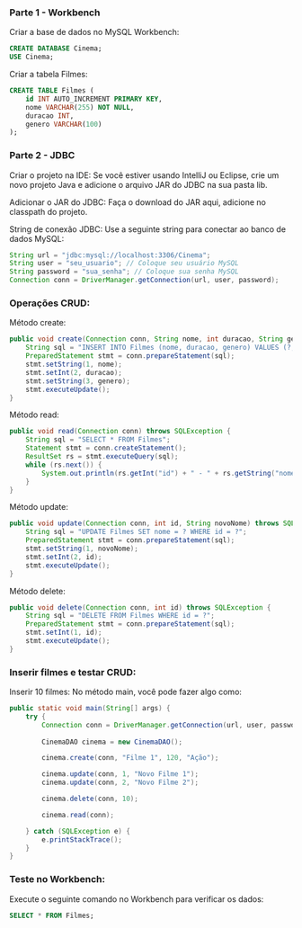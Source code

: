 ### Parte 1 - Workbench
Criar a base de dados no MySQL Workbench:
```SQL
CREATE DATABASE Cinema;
USE Cinema;
```

Criar a tabela Filmes:
```SQL
CREATE TABLE Filmes (
    id INT AUTO_INCREMENT PRIMARY KEY,
    nome VARCHAR(255) NOT NULL,
    duracao INT,
    genero VARCHAR(100)
);
```

### Parte 2 - JDBC
Criar o projeto na IDE: Se você estiver usando IntelliJ ou Eclipse, crie um novo projeto Java e adicione o arquivo JAR do JDBC na sua pasta lib.

Adicionar o JAR do JDBC: Faça o download do JAR aqui, adicione no classpath do projeto.

String de conexão JDBC: Use a seguinte string para conectar ao banco de dados MySQL:

```java
String url = "jdbc:mysql://localhost:3306/Cinema";
String user = "seu_usuario"; // Coloque seu usuário MySQL
String password = "sua_senha"; // Coloque sua senha MySQL
Connection conn = DriverManager.getConnection(url, user, password);
```

### Operações CRUD:

Método create:

```java
public void create(Connection conn, String nome, int duracao, String genero) throws SQLException {
    String sql = "INSERT INTO Filmes (nome, duracao, genero) VALUES (?, ?, ?)";
    PreparedStatement stmt = conn.prepareStatement(sql);
    stmt.setString(1, nome);
    stmt.setInt(2, duracao);
    stmt.setString(3, genero);
    stmt.executeUpdate();
}

```

Método read:

```java
public void read(Connection conn) throws SQLException {
    String sql = "SELECT * FROM Filmes";
    Statement stmt = conn.createStatement();
    ResultSet rs = stmt.executeQuery(sql);
    while (rs.next()) {
        System.out.println(rs.getInt("id") + " - " + rs.getString("nome") + ", " + rs.getInt("duracao") + " min, " + rs.getString("genero"));
    }
}

```

Método update:

```java
public void update(Connection conn, int id, String novoNome) throws SQLException {
    String sql = "UPDATE Filmes SET nome = ? WHERE id = ?";
    PreparedStatement stmt = conn.prepareStatement(sql);
    stmt.setString(1, novoNome);
    stmt.setInt(2, id);
    stmt.executeUpdate();
}

```

Método delete:

```java
public void delete(Connection conn, int id) throws SQLException {
    String sql = "DELETE FROM Filmes WHERE id = ?";
    PreparedStatement stmt = conn.prepareStatement(sql);
    stmt.setInt(1, id);
    stmt.executeUpdate();
}

```

### Inserir filmes e testar CRUD:
Inserir 10 filmes: No método main, você pode fazer algo como:

```java
public static void main(String[] args) {
    try {
        Connection conn = DriverManager.getConnection(url, user, password);
       
        CinemaDAO cinema = new CinemaDAO();

        cinema.create(conn, "Filme 1", 120, "Ação");

        cinema.update(conn, 1, "Novo Filme 1");
        cinema.update(conn, 2, "Novo Filme 2");

        cinema.delete(conn, 10);

        cinema.read(conn);

    } catch (SQLException e) {
        e.printStackTrace();
    }
}

```


### Teste no Workbench:
Execute o seguinte comando no Workbench para verificar os dados:

```sql
SELECT * FROM Filmes;

```
